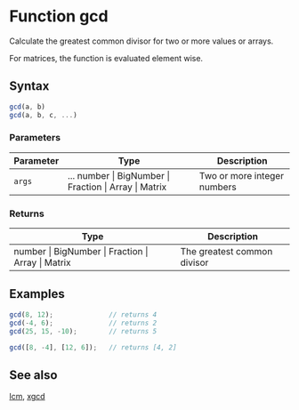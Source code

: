 <!-- Note: This file is automatically generated from source code comments. Changes made in this file will be overridden. -->

# Function gcd

Calculate the greatest common divisor for two or more values or arrays.

For matrices, the function is evaluated element wise.


## Syntax

```js
gcd(a, b)
gcd(a, b, c, ...)
```

### Parameters

Parameter | Type | Description
--------- | ---- | -----------
`args` | ... number &#124; BigNumber &#124; Fraction &#124; Array &#124; Matrix | Two or more integer numbers

### Returns

Type | Description
---- | -----------
number &#124; BigNumber &#124; Fraction &#124; Array &#124; Matrix | The greatest common divisor


## Examples

```js
gcd(8, 12);              // returns 4
gcd(-4, 6);              // returns 2
gcd(25, 15, -10);        // returns 5

gcd([8, -4], [12, 6]);   // returns [4, 2]
```


## See also

[lcm](lcm.md),
[xgcd](xgcd.md)
